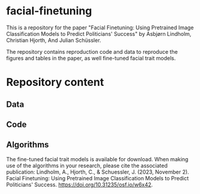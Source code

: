 # facial-finetuning
This is a repository for the paper "Facial Finetuning: Using Pretrained Image Classification Models to Predict Politicians' Success" by Asbjørn Lindholm, Christian Hjorth, And Julian Schüssler.

The repository contains reproduction code and data to reproduce the figures and tables in the paper, as well fine-tuned facial trait models.

# Repository content

## Data


## Code


## Algorithms 
The fine-tuned facial trait models is available for download. When making use of the algorithms in your research, please cite the associated publication:
Lindholm, A., Hjorth, C., & Schuessler, J. (2023, November 2). Facial Finetuning: Using Pretrained Image Classification Models to Predict Politicians' Success. https://doi.org/10.31235/osf.io/w6x42.


